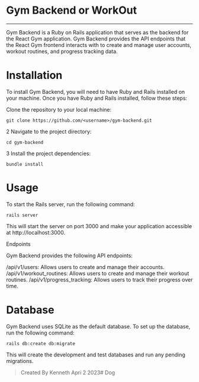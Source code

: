 # Gym Backend or WorkOut
-----

Gym Backend is a Ruby on Rails application that serves as the backend for the React Gym application. Gym Backend provides the API endpoints that the React Gym frontend interacts with to create and manage user accounts, workout routines, and progress tracking data.

# Installation

To install Gym Backend, you will need to have Ruby and Rails installed on your machine. Once you have Ruby and Rails installed, follow these steps:

Clone the repository to your local machine:

```
git clone https://github.com/<username>/gym-backend.git

```
2 Navigate to the project directory:

```
cd gym-backend
```

3 Install the project dependencies:

```
bundle install
```

# Usage
To start the Rails server, run the following command:

```
rails server
```
This will start the server on port 3000 and make your application accessible at http://localhost:3000.

Endpoints


Gym Backend provides the following API endpoints:

/api/v1/users: Allows users to create and manage their accounts.
/api/v1/workout_routines: Allows users to create and manage their workout routines.
/api/v1/progress_tracking: Allows users to track their progress over time.

# Database
Gym Backend uses SQLite as the default database. To set up the database, run the following command:

```
rails db:create db:migrate

```

This will create the development and test databases and run any pending migrations.

> Created By Kenneth Apri 2 2023# Dog
